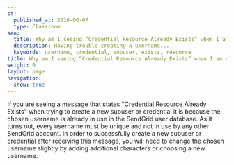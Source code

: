 ```yaml
---
st:
  published_at: 2016-06-07
  type: Classroom
seo:
  title: Why am I seeing “Credential Resource Already Exists” when I am creating a subuser or credential?
  description: Having trouble creating a username...
  keywords: username, credential, subuser, exists, resource
title: Why am I seeing “Credential Resource Already Exists” when I am creating a subuser or credential?
weight: 0
layout: page
navigation:
  show: true
---
```


If you are seeing a message that states "Credential Resource Already Exists" when trying to create a new subuser or credential it is because the chosen username is already in use in the SendGrid user database. As it turns out, every username must be unique and not in use by any other SendGrid account. In order to successfully create a new subuser or credential after receiving this message, you will need to change the chosen username slightly by adding additional characters or choosing a new username.
